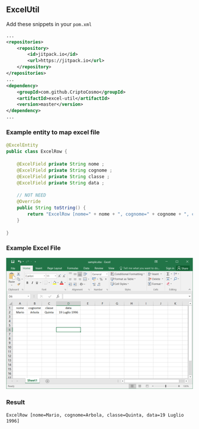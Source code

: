 ## ExcelUtil 

Add these snippets in your `pom.xml`

```xml
...
<repositories>
    <repository>
        <id>jitpack.io</id>
        <url>https://jitpack.io</url>
    </repository>
</repositories>
...
<dependency>
    <groupId>com.github.CriptoCosmo</groupId>
    <artifactId>excel-util</artifactId>
    <version>master</version>
</dependency>
...
```

### Example entity to map excel file

```java
@ExcelEntity
public class ExcelRow {

	@ExcelField private String nome ;
	@ExcelField private String cognome ;
	@ExcelField private String classe ;
	@ExcelField private String data ;
	
    // NOT NEED
	@Override
	public String toString() {
        return "ExcelRow [nome=" + nome + ", cognome=" + cognome + ", classe=" + classe + ", data=" + data + "]";
	}
	
}
```

### Example Excel File 

![Example Excel File](.\images\excel.png)

### Result 

```log
ExcelRow [nome=Mario, cognome=Arbola, classe=Quinta, data=19 Luglio 1996]
```

